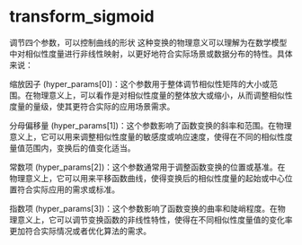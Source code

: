 # transform_sigmoid
调节四个参数，可以控制曲线的形状
这种变换的物理意义可以理解为在数学模型中对相似性度量进行非线性映射，以更好地符合实际场景或数据分布的特性。具体来说：

缩放因子 (hyper_params[0])：这个参数用于整体调节相似性矩阵的大小或范围。在物理意义上，可以看作是对相似性度量的整体放大或缩小，从而调整相似性度量的量级，使其更符合实际的应用场景需求。

分母偏移量 (hyper_params[1])：这个参数影响了函数变换的斜率和范围。在物理意义上，它可以用来调整相似性度量的敏感度或响应速度，使得在不同的相似性度量值范围内，变换后的值变化适当。

常数项 (hyper_params[2])：这个参数通常用于调整函数变换的位置或基准。在物理意义上，它可以用来平移函数曲线，使得变换后的相似性度量的起始或中心位置符合实际应用的需求或标准。

指数项 (hyper_params[3])：这个参数影响了函数变换的曲率和陡峭程度。在物理意义上，它可以调节变换函数的非线性特性，使得在不同相似性度量值的变化率更加符合实际情况或者优化算法的需求。
